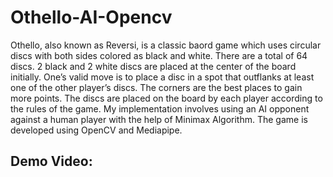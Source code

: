 # Othello-AI-Opencv


Othello, also known as Reversi, is a classic baord game which uses circular discs with both sides colored as black and white. There are a total of 64 discs. 2 black and 2 white discs are placed at the center of the board initially. One’s valid move is to place a disc in a spot that outflanks at least one of the other player’s discs. The corners are the best places to gain more points. The discs are placed on the board by each player according to the rules of the game. My implementation involves using an AI opponent against a human player with the help of Minimax Algorithm. The game is developed using OpenCV and Mediapipe. 


## Demo Video:

